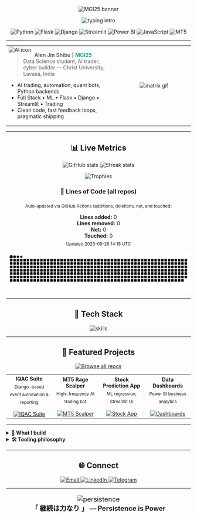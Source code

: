<!-- README.md for github.com/mgi25 -->

<!-- ─────────────────────────── HEADER / BANNER ─────────────────────────── -->
<p align="center">
  <img src="https://capsule-render.vercel.app/api?type=rect&color=0:232526,100:16A085&height=170&section=header&text=MGI25%20Terminal%20%E3%80%8C%20%E2%97%8B%E2%97%8B%E3%80%8D&fontSize=50&fontAlignY=60&fontColor=E5FF70&desc=Algorithmic%20Craftsman%20%7C%20AI%20Automator%20%7C%20Full%20Stack%20Cyborg&descAlign=60&descAlignY=80&animation=fadeIn" alt="MGI25 banner" />
</p>

<p align="center">
  <img src="https://readme-typing-svg.demolab.com?font=Fira+Mono&pause=800&color=16A085&width=600&lines=%F0%9F%8F%B7+Welcome+to+the+Cyber+Matrix;Building+the+future+with+Code+%E2%9C%A8+AI+%E2%9C%A8+Trading;Python+Backends+%7C+Django+%7C+Flask+%7C+Streamlit" alt="typing intro" />
</p>

<!-- ─────────────────────────── QUICK BADGES ─────────────────────────── -->
<p align="center">
  <img src="https://img.shields.io/badge/-Python-181825?style=for-the-badge&logo=python" alt="Python" />
  <img src="https://img.shields.io/badge/-Flask-232526?style=for-the-badge&logo=flask" alt="Flask" />
  <img src="https://img.shields.io/badge/-Django-232526?style=for-the-badge&logo=django" alt="Django" />
  <img src="https://img.shields.io/badge/-Streamlit-16A085?style=for-the-badge&logo=streamlit" alt="Streamlit" />
  <img src="https://img.shields.io/badge/-PowerBI-181825?style=for-the-badge&logo=powerbi" alt="Power BI" />
  <img src="https://img.shields.io/badge/-JavaScript-232526?style=for-the-badge&logo=javascript" alt="JavaScript" />
  <img src="https://img.shields.io/badge/-MT5-16A085?style=for-the-badge" alt="MT5" />
</p>

---

<!-- ─────────────────────────── ABOUT ─────────────────────────── -->
<table align="center">
<tr>
<td width="60%">

<img src="https://img.icons8.com/nolan/64/artificial-intelligence.png" align="left" width="70" alt="AI icon" />

<blockquote>
<b>Alen Jin Shibu | <span style="color:#16A085">MGI25</span></b><br/>
Data Science student, AI trader, cyber builder — Christ University, Lavasa, India
</blockquote>

<ul>
  <li>AI trading, automation, quant bots, Python backends</li>
  <li>Full Stack • ML • Flask • Django • Streamlit • Trading</li>
  <li>Clean code, fast feedback loops, pragmatic shipping</li>
</ul>

</td>
<td width="40%" align="center">
  <img src="https://user-images.githubusercontent.com/43414928/132893049-44b22ca3-0151-4383-99c3-eeb6eaa8a905.gif" width="220" alt="matrix gif"/>
</td>
</tr>
</table>

---

<!-- ─────────────────────────── LIVE COUNTERS ─────────────────────────── -->
<h2 align="center">📊 Live Metrics</h2>

<p align="center">
  <img src="https://github-readme-stats.vercel.app/api?username=mgi25&show_icons=true&theme=radical&hide_border=true" width="46%" alt="GitHub stats"/>
  <img src="https://github-readme-streak-stats.herokuapp.com?user=mgi25&theme=tokyonight&hide_border=true" width="46%" alt="Streak stats"/>
</p>

<p align="center">
  <img src="https://github-profile-trophy.vercel.app/?username=mgi25&theme=matrix&column=7&no-frame=true" alt="Trophies"/>
</p>

<!-- 🔴 LOC SECTION UPDATED BY WORKFLOW -->
<h3 align="center">🧮 Lines of Code (all repos)</h3>
<p align="center">
  <sub>Auto-updated via GitHub Actions (additions, deletions, net, and touched)</sub>
</p>

<div align="center">

<!-- LOC:START -->
<div align="center">
<b>Lines added:</b> 0  <br/>
<b>Lines removed:</b> 0  <br/>
<b>Net:</b> 0  <br/>
<b>Touched:</b> 0  <br/>
<sub>Updated 2025-09-26 14:18 UTC</sub></div>
<!-- LOC:END -->

</div>

<p align="center">
  <img src="https://raw.githubusercontent.com/mgi25/mgi25/main/output/github-contribution-grid-snake.svg" alt="contribution snake animation" />
</p>

---

<!-- ─────────────────────────── TECH STACK ─────────────────────────── -->
<h2 align="center">💾 Tech Stack</h2>
<p align="center">
  <img src="https://skillicons.dev/icons?i=py,flask,django,fastapi,js,react,html,css,postgres,mysql,sqlite,redis,git,github,linux,vscode,streamlit,pandas,numpy,matplotlib,plotly,powershell,bash,docker&theme=dark" alt="skills" />
</p>

---

<!-- ─────────────────────────── PROJECTS ─────────────────────────── -->
<h2 align="center">🚀 Featured Projects</h2>

<p align="center">
  <a href="https://github.com/mgi25?tab=repositories" target="_blank">
    <img src="https://img.shields.io/badge/Browse%20All%20Repositories-16A085?style=for-the-badge&logo=github&logoColor=white" alt="Browse all repos"/>
  </a>
</p>

<table align="center">
<tr>
<td align="center" width="25%">
  <b>IQAC Suite</b><br/>
  <sub>Django-based event automation & reporting</sub><br/><br/>
  <a href="https://github.com/mgi25/IQAC-Suite">
    <img src="https://img.shields.io/badge/Open%20Repo-232526?style=for-the-badge&logo=github" alt="IQAC Suite"/>
  </a>
</td>
<td align="center" width="25%">
  <b>MT5 Rage Scalper</b><br/>
  <sub>High-frequency AI trading bot</sub><br/><br/>
  <a href="https://github.com/mgi25?tab=repositories&q=scalper">
    <img src="https://img.shields.io/badge/Open%20Repo-232526?style=for-the-badge&logo=github" alt="MT5 Scalper"/>
  </a>
</td>
<td align="center" width="25%">
  <b>Stock Prediction App</b><br/>
  <sub>ML regression, Streamlit UI</sub><br/><br/>
  <a href="https://github.com/mgi25?tab=repositories&q=stock">
    <img src="https://img.shields.io/badge/Open%20Repo-232526?style=for-the-badge&logo=github" alt="Stock App"/>
  </a>
</td>
<td align="center" width="25%">
  <b>Data Dashboards</b><br/>
  <sub>Power BI business analytics</sub><br/><br/>
  <a href="https://github.com/mgi25?tab=repositories&q=dashboard">
    <img src="https://img.shields.io/badge/Open%20Repo-232526?style=for-the-badge&logo=github" alt="Dashboards"/>
  </a>
</td>
</tr>
</table>

---

<!-- ─────────────────────────── DETAILS / WHAT I DO ─────────────────────────── -->
<details>
<summary><b>🧠 What I build</b></summary>

- Ultra-fast Python backends (Flask/FastAPI/Django)
- Quant & execution bots (MT5), live telemetry & risk controls
- Streamlit tools & internal dashboards
- CI/CD, testing, and clean automation (Actions)
</details>

<details>
<summary><b>🛠️ Tooling philosophy</b></summary>

- Small, composable modules | clear logs | typed code  
- Deterministic builds | pinned deps | fast feedback  
- Actionable monitoring over vanity metrics
</details>

---

<!-- ─────────────────────────── CONNECT ─────────────────────────── -->
<h2 align="center">🌐 Connect</h2>
<p align="center">
  <a href="mailto:alenjinmgi@gmail.com">
    <img src="https://img.shields.io/badge/Email-D14836?style=for-the-badge&logo=gmail&logoColor=white" alt="Email"/>
  </a>
  <a href="https://www.linkedin.com/in/alenjin">
    <img src="https://img.shields.io/badge/LinkedIn-16A085?style=for-the-badge&logo=linkedin" alt="LinkedIn"/>
  </a>
  <a href="https://t.me/alenjinmgi">
    <img src="https://img.shields.io/badge/Telegram-232526?style=for-the-badge&logo=telegram" alt="Telegram"/>
  </a>
</p>

---

<p align="center" style="font-size: 1.3em;">
  <img src="https://media.giphy.com/media/3oKIPwoeGErMmaI43C/giphy.gif" width="80" alt="persistence"/>
  <br/>
  <b>「 継続は力なり 」 — Persistence is Power</b>
</p>
